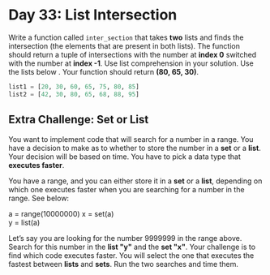 # Day 33: List Intersection

Write a function called `inter_section` that takes **two** lists and
finds the intersection (the elements that are present in both lists).
The function should return a tuple of intersections with the
number at **index 0** switched with the number at **index -1**. Use list
comprehension in your solution.  Use the lists below . Your function
should return **(80, 65, 30)**.

```python
list1 = [20, 30, 60, 65, 75, 80, 85]
list2 = [42, 30, 80, 65, 68, 88, 95]
```

## Extra Challenge: Set or List

You want to implement code that will search for a number in a range. You have a decision to make as to whether to store the number in a **set** or a **list**. Your decision will be based on time. You have to pick a data type that **executes faster**.

You have a range, and you can either store it in a **set** or a **list**, depending on which one executes faster when you are searching for a number in the range. See below:  

a = range(10000000)
x = set(a)  
y = list(a)  

Let’s say you are looking for the number 9999999 in the range
above. Search for this number in the **list "y"**  and the **set "x"**. Your
challenge is to find which code executes faster. You will select the
one that executes the fastest between **lists** and **sets**. Run the two
searches and time them.
